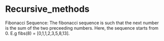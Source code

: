 # Recursive_methods
Fibonacci Sequence: 
The fibonacci sequence is such that the next number is the sum of the two preceeding numbers. Here, the sequence starts from 0.
E.g fibs(8) = [0,1,1,2,3,5,8,13].